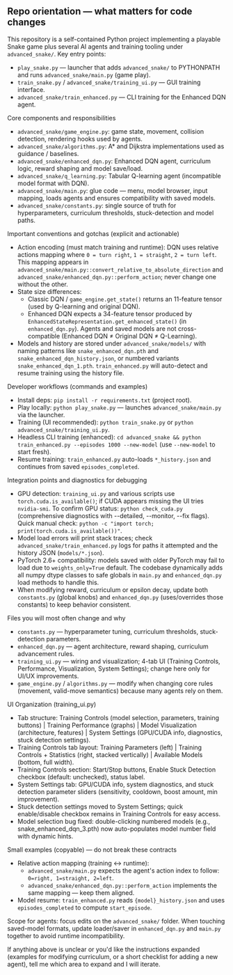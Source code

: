 ## Repo orientation — what matters for code changes

This repository is a self-contained Python project implementing a playable Snake game plus several AI agents and training tooling under `advanced_snake/`.
Key entry points:
- `play_snake.py` — launcher that adds `advanced_snake/` to PYTHONPATH and runs `advanced_snake/main.py` (game play).
- `train_snake.py` / `advanced_snake/training_ui.py` — GUI training interface.
- `advanced_snake/train_enhanced.py` — CLI training for the Enhanced DQN agent.

Core components and responsibilities
- `advanced_snake/game_engine.py`: game state, movement, collision detection, rendering hooks used by agents.
- `advanced_snake/algorithms.py`: A* and Dijkstra implementations used as guidance / baselines.
- `advanced_snake/enhanced_dqn.py`: Enhanced DQN agent, curriculum logic, reward shaping and model save/load.
- `advanced_snake/q_learning.py`: Tabular Q-learning agent (incompatible model format with DQN).
- `advanced_snake/main.py`: glue code — menu, model browser, input mapping, loads agents and ensures compatibility with saved models.
- `advanced_snake/constants.py`: single source of truth for hyperparameters, curriculum thresholds, stuck-detection and model paths.

Important conventions and gotchas (explicit and actionable)
- Action encoding (must match training and runtime): DQN uses relative actions mapping where
  `0 = turn right`, `1 = straight`, `2 = turn left`. This mapping appears in
  `advanced_snake/main.py::convert_relative_to_absolute_direction` and
  `advanced_snake/enhanced_dqn.py::perform_action`; never change one without the other.
- State size differences:
  - Classic DQN / `game_engine.get_state()` returns an 11-feature tensor (used by Q-learning and original DQN).
  - Enhanced DQN expects a 34-feature tensor produced by `EnhancedStateRepresentation.get_enhanced_state()` (in `enhanced_dqn.py`).
  Agents and saved models are not cross-compatible (Enhanced DQN ≠ Original DQN ≠ Q-Learning).
- Models and history are stored under `advanced_snake/models/` with naming patterns like
  `snake_enhanced_dqn.pth` and `snake_enhanced_dqn_history.json`, or numbered variants `snake_enhanced_dqn_1.pth`.
  `train_enhanced.py` will auto-detect and resume training using the history file.

Developer workflows (commands and examples)
- Install deps: `pip install -r requirements.txt` (project root).
- Play locally: `python play_snake.py` — launches `advanced_snake/main.py` via the launcher.
- Training (UI recommended): `python train_snake.py` or `python advanced_snake/training_ui.py`.
- Headless CLI training (enhanced):
  `cd advanced_snake && python train_enhanced.py --episodes 1000 --new-model` (use `--new-model` to start fresh).
- Resume training: `train_enhanced.py` auto-loads `*_history.json` and continues from saved `episodes_completed`.

Integration points and diagnostics for debugging
- GPU detection: `training_ui.py` and various scripts use `torch.cuda.is_available()`; if CUDA appears missing the UI tries `nvidia-smi`.
  To confirm GPU status: `python check_cuda.py` (comprehensive diagnostics with --detailed, --monitor, --fix flags).
  Quick manual check: `python -c "import torch; print(torch.cuda.is_available())"`.
- Model load errors will print stack traces; check `advanced_snake/train_enhanced.py` logs for paths it attempted and the history JSON (`models/*.json`).
- PyTorch 2.6+ compatibility: models saved with older PyTorch may fail to load due to `weights_only=True` default. The codebase dynamically adds all numpy dtype classes to safe globals in `main.py` and `enhanced_dqn.py` load methods to handle this.
- When modifying reward, curriculum or epsilon decay, update both `constants.py` (global knobs) and `enhanced_dqn.py` (uses/overrides those constants) to keep behavior consistent.

Files you will most often change and why
- `constants.py` — hyperparameter tuning, curriculum thresholds, stuck-detection parameters.
- `enhanced_dqn.py` — agent architecture, reward shaping, curriculum advancement rules.
- `training_ui.py` — wiring and visualization; 4-tab UI (Training Controls, Performance, Visualization, System Settings); change here only for UI/UX improvements.
- `game_engine.py` / `algorithms.py` — modify when changing core rules (movement, valid-move semantics) because many agents rely on them.

UI Organization (training_ui.py)
- Tab structure: Training Controls (model selection, parameters, training buttons) | Training Performance (graphs) | Model Visualization (architecture, features) | System Settings (GPU/CUDA info, diagnostics, stuck detection settings).
- Training Controls tab layout: Training Parameters (left) | Training Controls + Statistics (right, stacked vertically) | Available Models (bottom, full width).
- Training Controls section: Start/Stop buttons, Enable Stuck Detection checkbox (default: unchecked), status label.
- System Settings tab: GPU/CUDA info, system diagnostics, and stuck detection parameter sliders (sensitivity, cooldown, boost amount, min improvement).
- Stuck detection settings moved to System Settings; quick enable/disable checkbox remains in Training Controls for easy access.
- Model selection bug fixed: double-clicking numbered models (e.g., snake_enhanced_dqn_3.pth) now auto-populates model number field with dynamic hints.

Small examples (copyable) — do not break these contracts
- Relative action mapping (training ↔ runtime):
  - `advanced_snake/main.py` expects the agent's action index to follow: `0=right, 1=straight, 2=left`.
  - `advanced_snake/enhanced_dqn.py::perform_action` implements the same mapping — keep them aligned.
- Model resume: `train_enhanced.py` reads `{model}_history.json` and uses `episodes_completed` to compute `start_episode`.

Scope for agents: focus edits on the `advanced_snake/` folder. When touching saved-model formats, update loader/saver in `enhanced_dqn.py` and `main.py` together to avoid runtime incompatibility.

If anything above is unclear or you'd like the instructions expanded (examples for modifying curriculum, or a short checklist for adding a new agent), tell me which area to expand and I will iterate.
